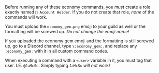 Before running any of these economy commands, you *must* create a role exactly named `🏦 Account Holder`.
If you do not create that role, *none* of the commands will work.



You must upload the `economy_gem.png` emoji to your guild as well or the formatting will be screwed up.
*Do not change the emoji name!*

If you uploaded the economy gem emoji and the formatting is still screwed up, go to a Discord channel, type `\:economy_gem:`, and replace any `:economy_gem:` with it in all custom command codes.



When executing a command with a `<user>` variable in it, you must tag that user. I.E. `@JaMcSu`.
Simply typing `JaMcSu` *will not* work!
